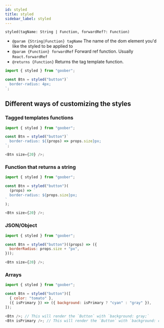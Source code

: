 ```yaml
---
id: styled
title: styled
sidebar_label: styled
---
```


`styled(tagName: String | Function, forwardRef?: Function)`

- `@param {String|Function} tagName` The name of the dom element you'd like the styled to be applied to
- `@param {Function} forwardRef` Forward ref function. Usually `React.forwardRef`
- `@returns {Function}` Returns the tag template function.

```js
import { styled } from "goober";

const Btn = styled("button")`
  border-radius: 4px;
`;
```

## Different ways of customizing the styles

### Tagged templates functions

```js
import { styled } from "goober";

const Btn = styled("button")`
  border-radius: ${(props) => props.size}px;
`;

<Btn size={20} />;
```

### Function that returns a string

```js
import { styled } from "goober";

const Btn = styled("button")(
  (props) => `
  border-radius: ${props.size}px;
`
);

<Btn size={20} />;
```

### JSON/Object

```js
import { styled } from "goober";

const Btn = styled("button")((props) => ({
  borderRadius: props.size + "px",
}));

<Btn size={20} />;
```

### Arrays

```js
import { styled } from "goober";

const Btn = styled("button")([
  { color: "tomato" },
  ({ isPrimary }) => ({ background: isPrimary ? "cyan" : "gray" }),
]);

<Btn />; // This will render the `Button` with `background: gray;`
<Btn isPrimary />; // This will render the `Button` with `background: cyan;`
```
